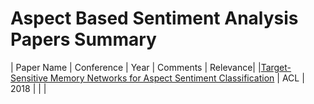 # Aspect Based Sentiment Analysis Papers Summary

| Paper Name | Conference | Year | Comments | Relevance|
|[Target-Sensitive Memory Networks for Aspect Sentiment Classification][p1] | ACL | 2018 | | |


[p1]: https://www.aclweb.org/anthology/P18-1088/
